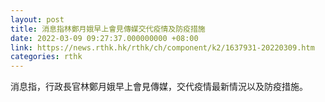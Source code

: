 ```yaml
---
layout: post
title: 消息指林鄭月娥早上會見傳媒交代疫情及防疫措施
date: 2022-03-09 09:27:37.000000000 +08:00
link: https://news.rthk.hk/rthk/ch/component/k2/1637931-20220309.htm
categories: rthk
---
```


消息指，行政長官林鄭月娥早上會見傳媒，交代疫情最新情況以及防疫措施。
